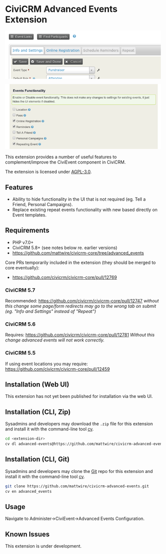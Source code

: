 # CiviCRM Advanced Events Extension

![Example Event Config](/docs/images/event_config_tab.png)

![Advanced Event Settings](/docs/images/advanced_event_settings.png)

This extension provides a number of useful features to complement/improve the CiviEvent component in CiviCRM.

The extension is licensed under [AGPL-3.0](LICENSE.txt).

## Features

* Ability to hide functionality in the UI that is not required (eg. Tell a Friend, Personal Campaigns).
* Replace existing repeat events functionality with new based directly on Event templates.

## Requirements

* PHP v7.0+
* CiviCRM 5.8+ (see notes below re. earlier versions)
* https://github.com/mattwire/civicrm-core/tree/advanced_events

Core PRs temporarily included in the extension (they should be merged to core eventually):
* https://github.com/civicrm/civicrm-core/pull/12769


### CiviCRM 5.7
Recommended: https://github.com/civicrm/civicrm-core/pull/12747 *without this change some page/form redirects may go to the wrong tab on submit (eg. "Info and Settings" instead of "Repeat")* 

### CiviCRM 5.6
Requires: https://github.com/civicrm/civicrm-core/pull/12781 *Without this change advanced events will not work correctly.*

### CiviCRM 5.5
If using event locations you may require: https://github.com/civicrm/civicrm-core/pull/12459


## Installation (Web UI)

This extension has not yet been published for installation via the web UI.

## Installation (CLI, Zip)

Sysadmins and developers may download the `.zip` file for this extension and
install it with the command-line tool [cv](https://github.com/civicrm/cv).

```bash
cd <extension-dir>
cv dl advanced-events@https://github.com/mattwire/civicrm-advanced-events/archive/master.zip
```

## Installation (CLI, Git)

Sysadmins and developers may clone the [Git](https://en.wikipedia.org/wiki/Git) repo for this extension and
install it with the command-line tool [cv](https://github.com/civicrm/cv).

```bash
git clone https://github.com/mattwire/civicrm-advanced-events.git
cv en advanced_events
```

## Usage

Navigate to Administer->CiviEvent->Advanced Events Configuration.

## Known Issues

This extension is under development.
